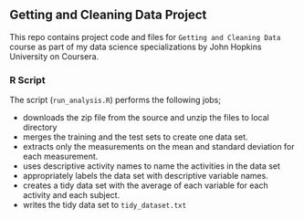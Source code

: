 ## Getting and Cleaning Data Project

This repo contains project code and files for `Getting and Cleaning Data` 
course as part of my data science specializations by John Hopkins University on Coursera.

### R Script 

The script (`run_analysis.R`) performs the following jobs;

- downloads the zip file from the source and unzip the files to local directory
- merges the training and the test sets to create one data set.
- extracts only the measurements on the mean and standard deviation for each measurement. 
- uses descriptive activity names to name the activities in the data set
- appropriately labels the data set with descriptive variable names. 
- creates a tidy data set with the average of each variable for each activity and each subject. 
- writes the tidy data set to `tidy_dataset.txt`

